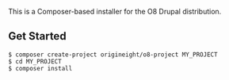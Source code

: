 This is a Composer-based installer for the O8 Drupal distribution.

## Get Started
```
$ composer create-project origineight/o8-project MY_PROJECT
$ cd MY_PROJECT
$ composer install
```
